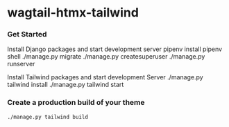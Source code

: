 # wagtail-htmx-tailwind

### Get Started

Install Django packages and start development server
    pipenv install
    pipenv shell
    ./manage.py migrate
    ./manage.py createsuperuser
    ./manage.py runserver

Install Tailwind packages and start development Server
    ./manage.py tailwind install
    ./manage.py tailwind start

### Create a production build of your theme

    ./manage.py tailwind build
